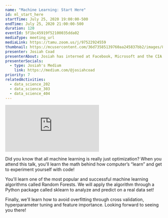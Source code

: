 ```yaml
---
name: "Machine Learning: Start Here"
id: ml_start_here
startTime: July 25, 2020 19:00:00-500
endTime: July 25, 2020 21:00:00-500
duration: 120
eventId: 5f1bc45919f52100035dda02
mediaType: meeting_url
mediaLink: https://tamu.zoom.us/j/97522924559
thumbnail: https://mcusercontent.com/36d73585139760aa245837bb2/images/8d0a08a7-826f-4305-ac07-4b7907301372.jpg
presenter: Josiah Coad
presenterAbout: Josiah has interned at Facebook, Microsoft and the CIA. He is current a researching in reinforcement learning at Carnegie Mellon.
presenterSocials:
  - type: Josiah's Medium
    link: https://medium.com/@josiahcoad
priority: 7
relatedActivities:
  - data_science_202
  - data_science_303
  - data_science_404
---
```

<div class="embed-responsive embed-responsive-16by9 mb-3">
<iframe src="https://www.youtube.com/embed/3eJoJUJlkWg" frameBorder="0" allowfullscreen></iframe>
</div>

Did you know that all machine learning is really just optimization? When you attend this talk, you'll learn the math behind how computer’s “learn” and get to experiment yourself with code!

You'll learn one of the most popular and successful machine learning algorithms called Random Forests. We will apply the algorithm through a Python package called sklearn to analyze and predict on a real data set!

Finally, we'll learn how to avoid overfitting through cross validation, hyperparameter tuning and feature importance. Looking forward to seeing you there!
